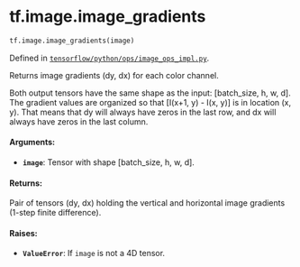 <div itemscope itemtype="http://developers.google.com/ReferenceObject">
<meta itemprop="name" content="tf.image.image_gradients" />
<meta itemprop="path" content="Stable" />
</div>

# tf.image.image_gradients

``` python
tf.image.image_gradients(image)
```



Defined in [`tensorflow/python/ops/image_ops_impl.py`](/code/stable/tensorflow/python/ops/image_ops_impl.py).

Returns image gradients (dy, dx) for each color channel.

Both output tensors have the same shape as the input: [batch_size, h, w,
d]. The gradient values are organized so that [I(x+1, y) - I(x, y)] is in
location (x, y). That means that dy will always have zeros in the last row,
and dx will always have zeros in the last column.

#### Arguments:

* <b>`image`</b>: Tensor with shape [batch_size, h, w, d].


#### Returns:

Pair of tensors (dy, dx) holding the vertical and horizontal image
gradients (1-step finite difference).


#### Raises:

* <b>`ValueError`</b>: If `image` is not a 4D tensor.